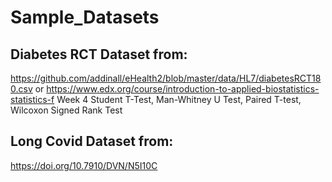 # Sample_Datasets

## Diabetes RCT Dataset from:
https://github.com/addinall/eHealth2/blob/master/data/HL7/diabetesRCT180.csv
or
https://www.edx.org/course/introduction-to-applied-biostatistics-statistics-f
Week 4  Student T-Test, Man-Whitney U Test, Paired T-test, Wilcoxon Signed Rank Test

## Long Covid Dataset from:
https://doi.org/10.7910/DVN/N5I10C
